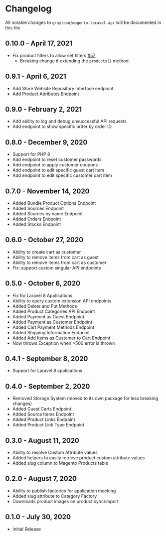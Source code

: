 # Changelog

All notable changes to `grayloon/magento-laravel-api` will be documented in this file

## 0.10.0 - April 17, 2021
- Fix product filters to allow set filters [#57](https://github.com/grayloon/magento-laravel-api/pull/57)
    - Breaking change if extending the `products()` method.

## 0.9.1 - April 6, 2021
- Add Store Website Repository Interface endpoint
- Add Product Attributes Endpoint

## 0.9.0 - February 2, 2021
- Add ability to log and debug unsuccessful API requests
- Add endpoint to show specific order by order ID


## 0.8.0 - December 9, 2020
- Support for PHP 8
- Add endpoint to reset customer passwords
- Add endpoint to apply customer coupons
- Add endpoint to edit specific guest cart item
- Add endpoint to edit specific customer cart item

## 0.7.0 - November 14, 2020
- Added Bundle Product Options Endpoint
- Added Sources Endpoint
- Added Sources by name Endpoint
- Added Orders Endpoint
- Added Stocks Endpoint


## 0.6.0 - October 27, 2020
- Ability to create cart as customer
- Ability to remove items from cart as guest
- Ability to remove items from cart as customer
- Fix: support custom singular API endpoints

## 0.5.0 - October 6, 2020
- Fix for Laravel 8 Applications
- Ability to query custom extension API endpoints
- Added Delete and Put Methods
- Added Product Categories API Endpoint
- Added Payment as Guest Endpoint
- Added Payment as Customer Endpoint
- Added Cart Payment Methods Endpoint
- Added Shipping Information Endpoint
- Added Add Items as Customer to Cart Endpoint
- Now throws Exception when >500 error is thrown


## 0.4.1 - September 8, 2020
- Support for Laravel 8 applications

## 0.4.0 - September 2, 2020
- Removed Storage System (moved to its own package for less breaking changes)
- Added Guest Carts Endpoint
- Added Source Items Endpoint
- Added Product Links Endpoint
- Added Product Link Type Endpoint

## 0.3.0 - August 11, 2020
- Ability to resolve Custom Attribute values
- Added helpers to easily retrieve product custom attribute values
- Added slug column to Magento Products table

## 0.2.0 - August 7, 2020
- Ability to publish factories for application mocking
- Added slug attribute to Category Factory
- Downloads product images on product sync/import

## 0.1.0 - July 30, 2020
- Initial Release
